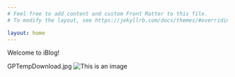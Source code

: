 ```yaml
---
# Feel free to add content and custom Front Matter to this file.
# To modify the layout, see https://jekyllrb.com/docs/themes/#overriding-theme-defaults

layout: home
---
```



Welcome to iBlog!

GPTempDownload.jpg
![This is an image](https://github.com/ikeating/ikeating.github.io/blob/master/GPTempDownload.jpg)